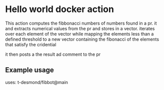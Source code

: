 # Hello world docker action

This action computes the fibbonacci numbers of numbers found in a pr.
it and extracts numerical values from the pr and stores in a vector.
iterates over each element of the vector while mapping the elements less than a defined  threshold to a new vector containing the fibonacci of the elements that satisfy the cridential

it then posts a the result ad comment to the pr 
  
## Example usage

uses: t-desmond/fibbot@main  

